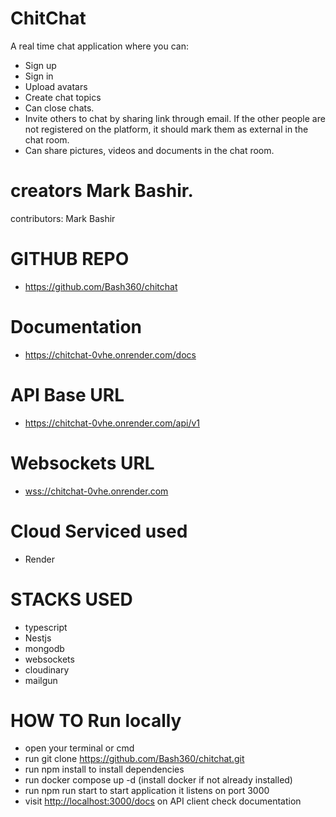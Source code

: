 # ChitChat
A real time chat application where you can:
- Sign up
- Sign in
- Upload avatars
- Create chat topics
- Can close chats.
- Invite others to chat by sharing link through email. If the other people are not registered on the platform, it should mark them as external in the chat room.
- Can share pictures, videos and documents in the chat room.

# creators Mark Bashir.
contributors:
Mark Bashir

# GITHUB REPO

- <https://github.com/Bash360/chitchat>

# Documentation

- <https://chitchat-0vhe.onrender.com/docs>

# API Base URL

- <https://chitchat-0vhe.onrender.com/api/v1>

# Websockets URL

- <wss://chitchat-0vhe.onrender.com>

# Cloud Serviced used

- Render
# STACKS USED

- typescript
- Nestjs
- mongodb
- websockets
- cloudinary
- mailgun


# HOW TO Run locally

- open your terminal or cmd
- run git clone <https://github.com/Bash360/chitchat.git>
- run npm install to install dependencies
- run docker compose up -d  (install docker if not already installed)
- run npm run start to start application it listens on port 3000
- visit <http://localhost:3000/docs> on API client check documentation


